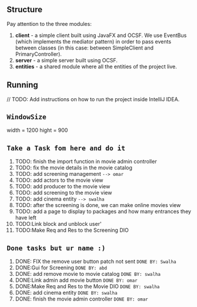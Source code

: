 
## Structure
Pay attention to the three modules:
1. **client** - a simple client built using JavaFX and OCSF. We use EventBus (which implements the mediator pattern) in order to pass events between classes (in this case: between SimpleClient and PrimaryController).
2. **server** - a simple server built using OCSF.
3. **entities** - a shared module where all the entities of the project live.

## Running
// TODO: Add instructions on how to run the project inside IntelliJ IDEA.

## `WindowSize`
width = 1200
hight = 900

## `Take a Task fom here and do it `
1. TODO: finish the import function in movie admin controller
2. TODO: fix the movie details in the movie catalog
3. TODO: add screening management `--> omar`
4. TODO: add actors to the movie view
5. TODO: add producer to the movie view
6. TODO: add screening to the movie view
7. TODO: add cinema entity `--> swalha`
8. TODO: after the screening is done, we can make online movies view
9. TODO: add a page to display to packages and how many entrances they have left
10. TODO:Link block and unblock user'
11. TODO:Make Req and Res to the Screening DIO



## `Done tasks but ur name :)`
1. DONE: FIX the remove user button patch not sent `DONE BY: Swalha`
2. DONE:Gui for Screening `DONE BY: abd`
3. DONE: add remove movie to movie catalog `DONE BY: swalha`
4. DONE:Link admin add movie button `DONE BY: omar`
5. DONE:Make Req and Res to the Movie DIO `DONE BY: swalha`
6. DONE: add cinema entity `DONE BY: swalha`
7. DONE: finish the movie admin controller `DONE BY: omar`

